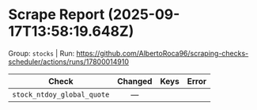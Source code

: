 # Scrape Report (2025-09-17T13:58:19.648Z)

Group: `stocks`  |  Run: https://github.com/AlbertoRoca96/scraping-checks-scheduler/actions/runs/17800014910

| Check | Changed | Keys | Error |
|---|:---:|:--|:--|
| `stock_ntdoy_global_quote` | — |  |  |
